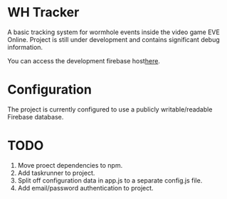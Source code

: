 # WH Tracker
A basic tracking system for wormhole events inside the video game EVE Online. Project is still under development and contains significant debug information.

You can access the development firebase host[here](https://tracker-5d6e4.firebaseapp.com/#/home).

# Configuration
The project is currently configured to use a publicly writable/readable Firebase database.

# TODO
1. Move proect dependencies to npm.
2. Add taskrunner to project.
3. Split off configuration data in app.js to a separate config.js file.
4. Add email/password authentication to project.


